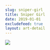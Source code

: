 ```yaml
---
slug: sniper-girl
title: Sniper Girl
date: 2019-01-01
excludefeed: true
layout: art-detail
---
```

![](/art/sniper-girl.webp)
